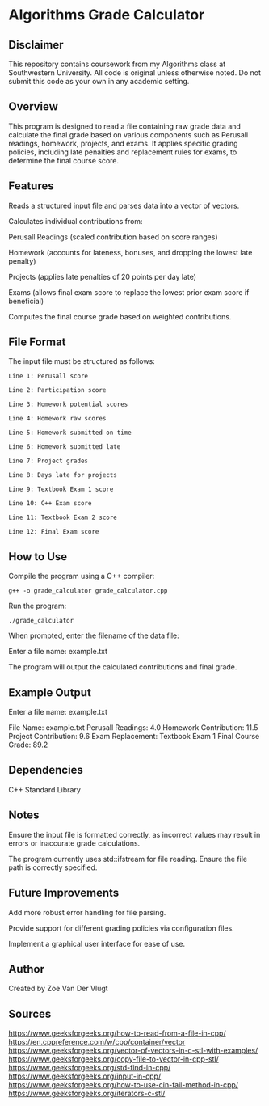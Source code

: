 # Algorithms Grade Calculator

## Disclaimer

This repository contains coursework from my Algorithms class at Southwestern University. All code is original unless otherwise noted. Do not submit this code as your own in any academic setting.

## Overview

This program is designed to read a file containing raw grade data and calculate the final grade based on various components such as Perusall readings, homework, projects, and exams. It applies specific grading policies, including late penalties and replacement rules for exams, to determine the final course score.

## Features

Reads a structured input file and parses data into a vector of vectors.

Calculates individual contributions from:

Perusall Readings (scaled contribution based on score ranges)

Homework (accounts for lateness, bonuses, and dropping the lowest late penalty)

Projects (applies late penalties of 20 points per day late)

Exams (allows final exam score to replace the lowest prior exam score if beneficial)

Computes the final course grade based on weighted contributions.

## File Format

The input file must be structured as follows:
```
Line 1: Perusall score

Line 2: Participation score

Line 3: Homework potential scores

Line 4: Homework raw scores

Line 5: Homework submitted on time

Line 6: Homework submitted late

Line 7: Project grades

Line 8: Days late for projects

Line 9: Textbook Exam 1 score

Line 10: C++ Exam score

Line 11: Textbook Exam 2 score

Line 12: Final Exam score
```

## How to Use

Compile the program using a C++ compiler:

```
g++ -o grade_calculator grade_calculator.cpp
```

Run the program:

```
./grade_calculator
```

When prompted, enter the filename of the data file:

Enter a file name:
example.txt

The program will output the calculated contributions and final grade.

## Example Output

Enter a file name:
example.txt

File Name: example.txt
Perusall Readings: 4.0
Homework Contribution: 11.5
Project Contribution: 9.6
Exam Replacement: Textbook Exam 1
Final Course Grade: 89.2

## Dependencies

C++ Standard Library

## Notes

Ensure the input file is formatted correctly, as incorrect values may result in errors or inaccurate grade calculations.

The program currently uses std::ifstream for file reading. Ensure the file path is correctly specified.

## Future Improvements

Add more robust error handling for file parsing.

Provide support for different grading policies via configuration files.

Implement a graphical user interface for ease of use.

## Author

Created by Zoe Van Der Vlugt

## Sources
https://www.geeksforgeeks.org/how-to-read-from-a-file-in-cpp/
https://en.cppreference.com/w/cpp/container/vector
https://www.geeksforgeeks.org/vector-of-vectors-in-c-stl-with-examples/
https://www.geeksforgeeks.org/copy-file-to-vector-in-cpp-stl/
https://www.geeksforgeeks.org/std-find-in-cpp/
https://www.geeksforgeeks.org/input-in-cpp/
https://www.geeksforgeeks.org/how-to-use-cin-fail-method-in-cpp/
https://www.geeksforgeeks.org/iterators-c-stl/

